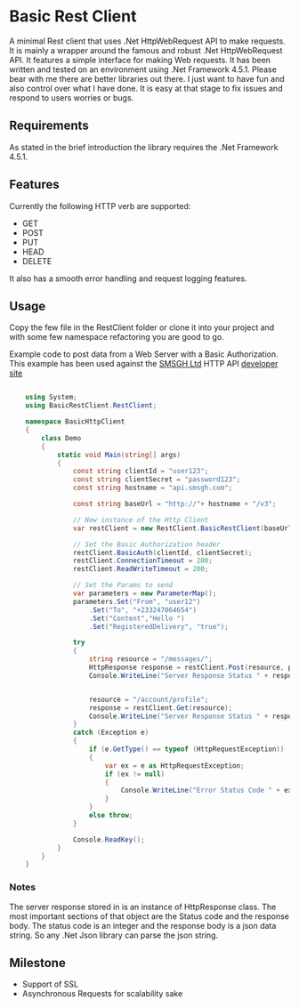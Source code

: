 ﻿
Basic Rest Client
=======================
    
A minimal Rest client that uses .Net HttpWebRequest API to make requests. 
It is mainly a wrapper around the famous and robust .Net HttpWebRequest API.
It features a simple interface for making Web requests. 
It has been written and tested on an environment using .Net Framework 4.5.1. 
Please bear with me there are better libraries out there. I just want to have fun and also control over what I have done. 
It is easy at that stage to fix issues and respond to users worries or bugs.

## Requirements
As stated in the brief introduction the library requires the .Net Framework 4.5.1.

## Features
Currently the following HTTP verb are supported:

* GET
* POST
* PUT
* HEAD
* DELETE

It also has a smooth error handling and request logging features.

## Usage
Copy the few file in the RestClient folder or clone it into your project and with some few namespace refactoring you are good to go.

Example code to post data from a Web Server with a Basic Authorization. This example has been used against the [SMSGH Ltd](http://www.smsgh.com/) HTTP API [developer site](http://developers.smsgh.com/)

```c#

    using System;
    using BasicRestClient.RestClient;

    namespace BasicHttpClient
    {
        class Demo
        {
            static void Main(string[] args)
            {
                const string clientId = "user123";
                const string clientSecret = "password123";
                const string hostname = "api.smsgh.com";

                const string baseUrl = "http://"+ hostname + "/v3";

                // New instance of the Http Client
                var restClient = new RestClient.BasicRestClient(baseUrl);

                // Set the Basic Authorization header
                restClient.BasicAuth(clientId, clientSecret);
                restClient.ConnectionTimeout = 200;
                restClient.ReadWriteTimeout = 200;

                // Set the Params to send
                var parameters = new ParameterMap();
                parameters.Set("From", "user12")
                    .Set("To", "+233247064654")
                    .Set("Content","Hello ")
                    .Set("RegisteredDelivery", "true");

                try
                {
                    string resource = "/messages/";
                    HttpResponse response = restClient.Post(resource, parameters);
                    Console.WriteLine("Server Response Status " + response.Status);


                    resource = "/account/profile";
                    response = restClient.Get(resource);
                    Console.WriteLine("Server Response Status " + response.Status);
                }
                catch (Exception e)
                {
                    if (e.GetType() == typeof (HttpRequestException))
                    {
                        var ex = e as HttpRequestException;
                        if (ex != null)
                        {
                            Console.WriteLine("Error Status Code " + ex.HttpResponse.Status);
                        }
                    }
                    else throw;
                }

                Console.ReadKey();
            }
        }
    }
```

### Notes

The server response stored in is an instance of HttpResponse class. The most important sections of that object
are the Status code and the response body. 
The status code is an integer and the response body is a json data string. So any .Net Json library can parse the json string.

## Milestone

* Support of SSL
* Asynchronous Requests for scalability sake

